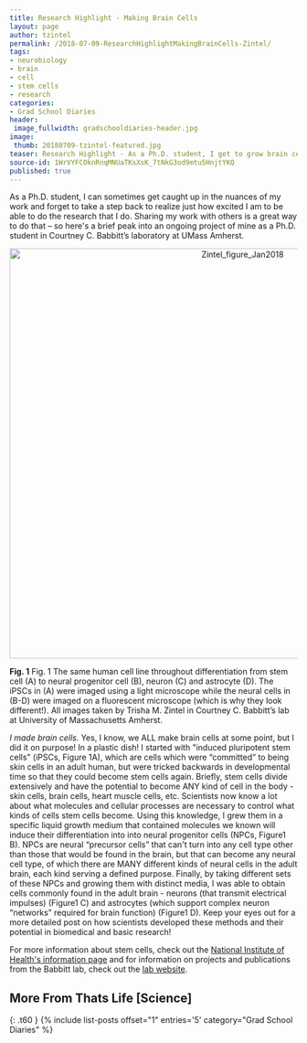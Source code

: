 ```yaml
---
title: Research Highlight - Making Brain Cells
layout: page
author: tzintel
permalink: /2018-07-09-ResearchHighlightMakingBrainCells-Zintel/
tags:
- neurobiology
- brain
- cell
- stem cells
- research
categories:
- Grad School Diaries
header:
 image_fullwidth: gradschooldiaries-header.jpg
image:
 thumb: 20180709-tzintel-featured.jpg
teaser: Research Highlight - As a Ph.D. student, I get to grow brain cells!
source-id: 1WrVYFCOknRnqMNUaTKsXsK_7tNkG3od9mtu5HnjtYKQ
published: true
---
```

As a Ph.D. student, I can sometimes get caught up in the nuances of my work and forget to take a step back to realize just how excited I am to be able to do the research that I do. Sharing my work with others is a great way to do that – so here's a brief peak into an ongoing project of mine as a Ph.D. student in Courtney C. Babbitt’s laboratory at UMass Amherst.

<center> <a data-flickr-embed="true"  href="https://www.flickr.com/photos/139839751@N06/25954749878/in/dateposted-friend/" title="Zintel_figure_Jan2018"><img src="https://farm5.staticflickr.com/4672/25954749878_187e1f5d35_c.jpg" width="800" height="718" alt="Zintel_figure_Jan2018"></a><script async src="//embedr.flickr.com/assets/client-code.js" charset="utf-8"></script> </center>

**Fig. 1** Fig. 1 The same human cell line throughout differentiation from stem cell (A) to neural progenitor cell (B), neuron (C) and astrocyte (D). The iPSCs in (A) were imaged using a light microscope while the neural cells in (B-D) were imaged on a fluorescent microscope (which is why they look different!). All images taken by Trisha M. Zintel in Courtney C. Babbitt’s lab at University of Massachusetts Amherst.

*I made brain cells.* Yes, I know, we ALL make brain cells at some point, but I did it on purpose! In a plastic dish! I started with "induced pluripotent stem cells" (iPSCs, Figure 1A), which are cells which were “committed” to being skin cells in an adult human, but were tricked backwards in developmental time so that they could become stem cells again. Briefly, stem cells divide extensively and have the potential to become ANY kind of cell in the body - skin cells, brain cells, heart muscle cells, etc. Scientists now know a lot about what molecules and cellular processes are necessary to control what kinds of cells stem cells become. Using this knowledge, I grew them in a specific liquid growth medium that contained molecules we known will induce their differentiation into into neural progenitor cells (NPCs, Figure1 B). NPCs are neural “precursor cells” that can't turn into any cell type other than those that would be found in the brain, but that can become any neural cell type, of which there are MANY different kinds of neural cells in the adult brain, each kind serving a defined purpose. Finally, by taking different sets of these NPCs and growing them with distinct media, I was able to obtain cells commonly found in the adult brain - neurons (that transmit electrical impulses)  (Figure1 C) and astrocytes (which support complex neuron “networks” required for brain function) (Figure1 D). Keep your eyes out for a more detailed post on how scientists developed these methods and their potential in biomedical and basic research!

For more information about stem cells, check out the [National Institute of Health's information ](https://stemcells.nih.gov/)[page](https://stemcells.nih.gov/) and for information on projects and publications from the Babbitt lab, check out the [lab website](http://www.babbittlab.org/).

## More From Thats Life [Science]
{: .t60 }
{% include list-posts offset="1" entries='5' category="Grad School Diaries" %}
